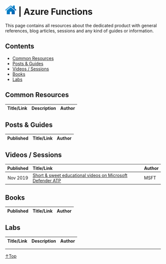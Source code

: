 # [![Home](../img/home.png)](../README.md "Home") | Azure Functions

This page contains all resources about the dedicated product with general references, blog articles, sessions and any kind of guides or information.

## Contents
- [Common Resources](#common-resource)
- [Posts & Guides](#posts-&-guides)
- [Videos / Sessions](#videos-/-sessions)
- [Books](#books)
- [Labs](#labs)


## Common Resources
| Title/Link | Description | Author |
| :--------: | :---------- | :----- |

## Posts & Guides
| Published | Title/Link | Author |
| :-------: | :--------- | :----- |

## Videos / Sessions
| Published | Title/Link                                                                                                                                                                                            | Author |
| :-------: | :---------------------------------------------------------------------------------------------------------------------------------------------------------------------------------------------------- | :----- |
| Nov 2019  | [Short & sweet educational videos on Microsoft Defender ATP](https://techcommunity.microsoft.com/t5/microsoft-defender-atp/short-amp-sweet-educational-videos-on-microsoft-defender-atp/ba-p/1021978) | MSFT   |

## Books
| Published | Title/Link | Author |
| :-------: | :--------- | :----- |

## Labs
| Title/Link | Description | Author |
| :--------: | :---------- | :----- |
___
 <a href="#top" title="Back to the top.">↑Top</a>

